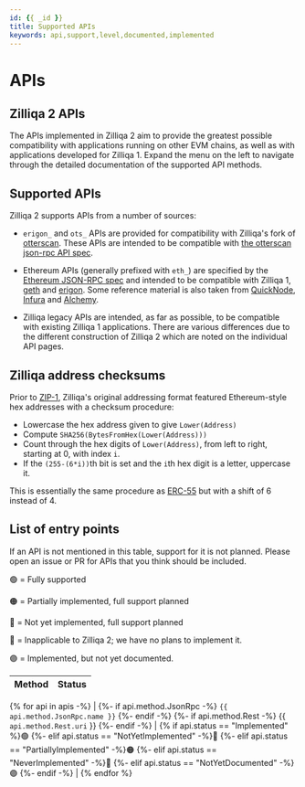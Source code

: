 ```yaml
---
id: {{ _id }}
title: Supported APIs
keywords: api,support,level,documented,implemented
---
```


# APIs

## Zilliqa 2 APIs

The APIs implemented in Zilliqa 2 aim to provide the greatest possible compatibility with applications running on other EVM chains, as well as with applications developed for Zilliqa 1. Expand the menu on the left to navigate through the detailed documentation of the supported API methods.

## Supported APIs

Zilliqa 2 supports APIs from a number of sources:

 * `erigon_` and `ots_` APIs are provided for compatibility with
   Zilliqa's fork of
   [otterscan](https://github.com/Zilliqa/otterscan). These APIs are
   intended to be compatible with [the otterscan json-rpc API
   spec](https://github.com/otterscan/otterscan/blob/develop/docs/custom-jsonrpc.md).

 * Ethereum APIs (generally prefixed with `eth_`) are specified by the
   [Ethereum JSON-RPC
   spec](https://ethereum.github.io/execution-apis/api-documentation/)
   and intended to be compatible with Zilliqa 1,
   [geth](https://geth.ethereum.org/) and
   [erigon](https://erigon.tech/).  Some reference material is also
   taken from [QuickNode](https://www.quicknode.com/docs/ethereum),
   [Infura](https://docs.infura.io/) and
   [Alchemy](https://docs.alchemy.com/reference).

  * Zilliqa legacy APIs are intended, as far as possible, to be compatible
    with existing Zilliqa 1 applications. There are various
    differences due to the different construction of Zilliqa 2 which
    are noted on the individual API pages.

## Zilliqa address checksums

Prior to [ZIP-1](https://github.com/Zilliqa/ZIP/blob/master/zips/zip-1.md), Zilliqa's original addressing format featured Ethereum-style hex addresses with a checksum procedure:


 * Lowercase the hex address given to give `Lower(Address)`
 * Compute `SHA256(BytesFromHex(Lower(Address)))`
 * Count through the hex digits of `Lower(Address)`, from left to right, starting at 0, with index `i`.
 * If the `(255-(6*i))`th bit is set and the `i`th hex digit is a letter, uppercase it.

This is essentially the same procedure as [ERC-55](https://github.com/ethereum/ercs/blob/master/ERCS/erc-55.md) but with a shift of 6 instead of 4.

## List of entry points

If an API is not mentioned in this table, support for it is not planned.
Please open an issue or PR for APIs that you think should be included.

🟢 = Fully supported

🟠 = Partially implemented, full support planned

🔴 = Not yet implemented, full support planned

🔵 = Inapplicable to Zilliqa 2; we have no plans to implement it.

🟣 = Implemented, but not yet documented.



| Method                                    | Status                                          |
| ----------------------------------------- | ----------------------------------------------- |
{% for api in apis -%}
| {%- if api.method.JsonRpc -%}
`{{ api.method.JsonRpc.name }}`
{%- endif -%}
{%- if api.method.Rest -%}
{{ `api.method.Rest.uri` }}
{%- endif -%}                               | {% if api.status == "Implemented" %}🟢
{%- elif api.status == "NotYetImplemented" -%}🔴
{%- elif api.status == "PartiallyImplemented" -%}🟠
{%- elif api.status == "NeverImplemented" -%}🔵
{%- elif api.status == "NotYetDocumented" -%}🟣
{%- endif -%}           |
{% endfor %}

